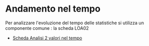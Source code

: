 # Andamento nel tempo
Per analizzare l'evoluzione del tempo delle statistiche si utilizza un componente comune :  la scheda LOA02

- [Scheda Analisi 2 valori nel tempo](Sorgenti/V2/LOCOS/V2LOCOSA02)
